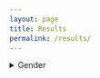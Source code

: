 ```yaml
---
layout: page
title: Results
permalink: /results/
---
```

<details>
  <summary>Gender</summary>
  <b>Graphs of initial, naive and smote, respectively.</b>
<style>
.p {
  display: flex;
  align-items: center; 
 padding-left: 10px;
}

<p float="left">
  <img src="/assets/graphs/initial/port_init_fitz_gen_cer.png .png"  />
  <img src="/assets/graphs/naive/port_naive_fitz_gen_cer.png"  /> 
  <img src="/assets/graphs/smote/port_smote_fitzgen_cer.png"  />
</p>

<p float="left">
  <img src="/assets/graphs/initial/port_init_gen_cer.png"  />
  <img src="/assets/graphs/naive/port_naive_gen_distr_cer.png"  /> 
  <img src="/assets/graphs/smote/port_smote_gender_cer.png"  />
</p>


</details>

<details>
  <summary>Age</summary>
  <b>Graphs of initial, naive and smote, respectively.</b>

  <p float="left">
  <img src="/assets/graphs/initial/port_init_age_cer.png"  />
  <img src="/assets/graphs/naive/port_naive_age_cer.png"  /> 
  <img src="/assets/graphs/smote/port_smote_age_cer.png"  />
</p>

<p float="left">
  <img src="/assets/graphs/initial/port_init_age+gen_cer.png"  />
  <img src="/assets/graphs/naive/port_naive_age_gen_distr_cer.png"  /> 
  <img src="/assets/graphs/smote/port_smote_distrage_cer.png"  />
</p>
</details>



<details>
  <summary>Skin-tone</summary>s
  <b>Graphs of initial, naive and smote, respectively.</b>

<p float="left">
  <img src="/assets/graphs/initial/port_init_fitz_cer.png"  />
  <img src="/assets/graphs/naive/port_naive_fitz_cer.png.png"  /> 
  <img src="/assets/graphs/smote/port_smote_fitz_cer.png"  />
</p>

<p float="left">
  <img src="/assets/graphs/initial/port_init_skintones_cer.png"  />
  <img src="/assets/graphs/naive/port_naive_skintones_cer.png"  /> 
  <img src="/assets/graphs/smote/port_smote_tones_cer.png"  />
</p>
</details>

